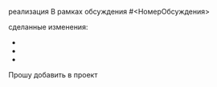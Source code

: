 реализация В рамках обсуждения #<НомерОбсуждения>

сделанные изменения:

-
-
-

Прошу добавить в проект 


